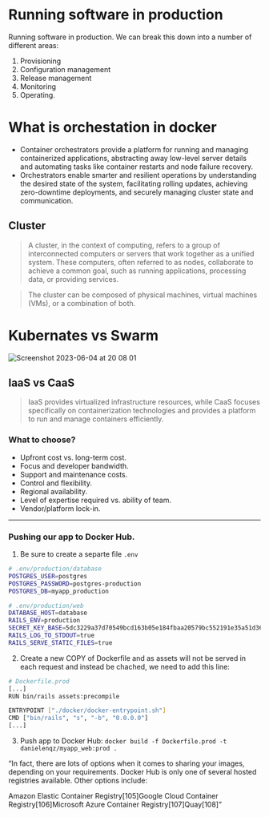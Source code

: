 # Running software in production

Running software in production. We can break this down into a number of different areas:
1. Provisioning
2. Configuration management
3. Release management
4. Monitoring 
5. Operating.

# What is orchestation in docker
- Container orchestrators provide a platform for running and managing containerized applications, abstracting away low-level server details and automating tasks like container restarts and node failure recovery.
- Orchestrators enable smarter and resilient operations by understanding the desired state of the system, facilitating rolling updates, achieving zero-downtime deployments, and securely managing cluster state and communication.


## Cluster
> A cluster, in the context of computing, refers to a group of interconnected computers or servers that work together as a unified system. These computers, often referred to as nodes, collaborate to achieve a common goal, such as running applications, processing data, or providing services.

>  The cluster can be composed of physical machines, virtual machines (VMs), or a combination of both.

# Kubernates vs Swarm
![Screenshot 2023-06-04 at 20 08 01](https://github.com/daniel-enqz/ruby-corners-100/assets/72522628/2c13164b-bd8d-4e89-a4ce-a5b9345a170f)

## IaaS vs CaaS

> IaaS provides virtualized infrastructure resources, while CaaS focuses specifically on containerization technologies and provides a platform to run and manage containers efficiently.

### What to choose?

- Upfront cost vs. long-term cost.
- Focus and developer bandwidth. 
- Support and maintenance costs.
- Control and flexibility.
- Regional availability.
- Level of expertise required vs. ability of team.
- Vendor/platform lock-in.

---

### Pushing our app to Docker Hub.
1. Be sure to create a separte file `.env`

```bash
# .env/production/database
POSTGRES_USER=postgres
POSTGRES_PASSWORD=postgres-production
POSTGRES_DB=myapp_production
```
```bash
# .env/production/web
DATABASE_HOST=database
RAILS_ENV=production
SECRET_KEY_BASE=5dc3229a37d70549bcd163b05e184fbaa20579bc552191e35a51d3682722667531b5306202bbefb7abed4fb6dc75c7f1026fe745c9beb5cfac1dfc876dd161e4
RAILS_LOG_TO_STDOUT=true
RAILS_SERVE_STATIC_FILES=true
```
2. Create a new COPY of Dockerfile and as assets will not be served in each request and instead be chached, we need to add this line:
```bash
# Dockerfile.prod
[...]
RUN bin/rails assets:precompile

ENTRYPOINT ["./docker/docker-entrypoint.sh"]
CMD ["bin/rails", "s", "-b", "0.0.0.0"]
[...]
```
3. Push app to Docker Hub: `docker build -f Dockerfile.prod -t danielenqz/myapp_web:prod .`

“In fact, there are lots of options when it comes to sharing your images, depending on your
requirements. Docker Hub is only one of several hosted registries available. Other options include:


Amazon Elastic Container Registry[105]Google Cloud Container Registry[106]Microsoft Azure Container Registry[107]Quay[108]”
